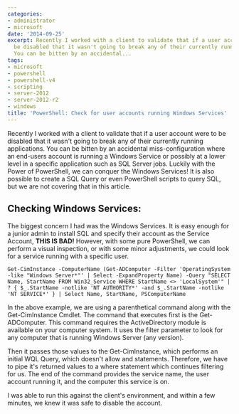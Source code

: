 ```yaml
---
categories:
- administrator
- microsoft
date: '2014-09-25'
excerpt: Recently I worked with a client to validate that if a user account were to
  be disabled that it wasn't going to break any of their currently running applications.
  You can be bitten by an accidental...
tags:
- microsoft
- powershell
- powershell-v4
- scripting
- server-2012
- server-2012-r2
- windows
title: 'PowerShell: Check for user accounts running Windows Services'
---
```


Recently I worked with a client to validate that if a user account were to be disabled that it wasn't going to break any of their currently running applications. You can be bitten by an accidental miss-configuration where an end-users account is running a Windows Service or possibly at a lower level in a specific application such as SQL Server jobs. Luckily with the Power of PowerShell, we can conquer the Windows Services! It is also possible to create a SQL Query or even PowerShell scripts to query SQL, but we are not covering that in this article.

## Checking Windows Services:

The biggest concern I had was the Windows Services. It is easy enough for a junior admin to install SQL and specify their account as the Service Account, **THIS IS BAD!** However, with some pure PowerShell, we can perform a visual inspection, or with some minor adjustments, we could look for a service running with a specific user.

```
Get-CimInstance -ComputerName (Get-ADComputer -Filter 'OperatingSystem -like "Windows Server*"' | Select -ExpandProperty Name) -Query "SELECT Name, StartName FROM Win32_Service WHERE StartName <> 'LocalSystem'" | ? { $_.StartName -notlike 'NT AUTHORITY*' -and $_.StartName -notlike 'NT SERVICE*' } | Select Name, StartName, PSComputerName
```

In the above example, we are using a parenthetical command along with the Get-CimInstance Cmdlet. The command that executes first is the Get-ADComputer. This command requires the ActiveDirectory module is available on your computer system. It uses the filter parameter to look for any computer that is running Windows Server (any version).

Then it passes those values to the Get-CimInstance, which performs an initial WQL Query, which doesn't allow and statements. Therefore, we have to pipe it's returned values to a where statement which continues filtering for us. The end of the command provides the service name, the user account running it, and the computer this service is on.

I was able to run this against the client's environment, and within a few minutes, we knew it was safe to disable the account.